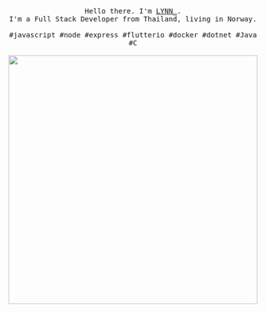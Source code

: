 <p align="center">
  <br>
  <br>
  <br>
  <samp>Hello there. I'm <a href="https://github.com/JKTheRipperTH">LYNN_</a>.<br> I'm a Full Stack Developer from Thailand, living in Norway.<br><br>#javascript #node #express #flutterio #docker #dotnet #Java #C </samp>
  <br>
  <br>
  <a target="_blank" rel="noopener noreferrer" href="https://admbot.xyz/"><img src="https://cdn.discordapp.com/attachments/804349049192972308/866703188526235689/1_5OCZAJ2vvi1qnc8JR8nwAw.png" width="500" style="max-width:100%;"></a>
</p>
